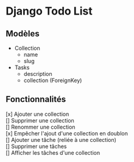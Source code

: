 # Django Todo List

## Modèles 

- Collection 
  - name
  - slug
- Tasks
  - description
  - collection (ForeignKey)

## Fonctionnalités  

[x] Ajouter une collection  
[] Supprimer une collection  
[] Renommer une collection  
[x] Empêcher l'ajout d'une collection en doublon   
[] Ajouter une tâche (reliée à une collection)  
[] Supprimer une tâches  
[] Afficher les tâches d'une collection

